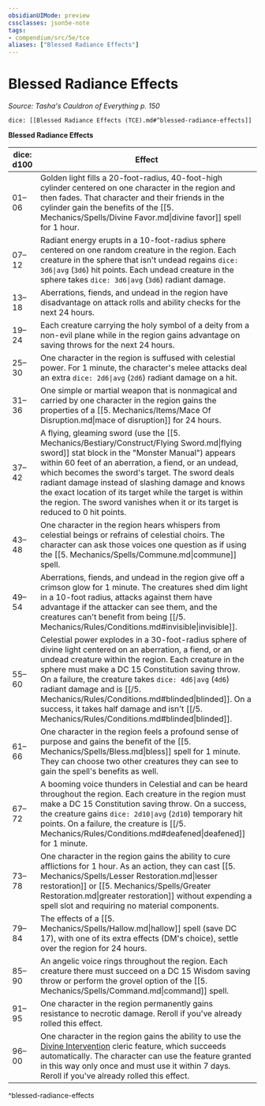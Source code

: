```yaml
---
obsidianUIMode: preview
cssclasses: json5e-note
tags:
- compendium/src/5e/tce
aliases: ["Blessed Radiance Effects"]
---
```

# Blessed Radiance Effects
*Source: Tasha's Cauldron of Everything p. 150* 

`dice: [[Blessed Radiance Effects (TCE).md#^blessed-radiance-effects]]`

**Blessed Radiance Effects**

| dice: d100 | Effect |
|------------|--------|
| 01–06 | Golden light fills a 20-foot-radius, 40-foot-high cylinder centered on one character in the region and then fades. That character and their friends in the cylinder gain the benefits of the [[5. Mechanics/Spells/Divine Favor.md\|divine favor]] spell for 1 hour. |
| 07–12 | Radiant energy erupts in a 10-foot-radius sphere centered on one random creature in the region. Each creature in the sphere that isn't undead regains `dice: 3d6\|avg` (`3d6`) hit points. Each undead creature in the sphere takes `dice: 3d6\|avg` (`3d6`) radiant damage. |
| 13–18 | Aberrations, fiends, and undead in the region have disadvantage on attack rolls and ability checks for the next 24 hours. |
| 19–24 | Each creature carrying the holy symbol of a deity from a non-evil plane while in the region gains advantage on saving throws for the next 24 hours. |
| 25–30 | One character in the region is suffused with celestial power. For 1 minute, the character's melee attacks deal an extra `dice: 2d6\|avg` (`2d6`) radiant damage on a hit. |
| 31–36 | One simple or martial weapon that is nonmagical and carried by one character in the region gains the properties of a [[5. Mechanics/Items/Mace Of Disruption.md\|mace of disruption]] for 24 hours. |
| 37–42 | A flying, gleaming sword (use the [[5. Mechanics/Bestiary/Construct/Flying Sword.md\|flying sword]] stat block in the "Monster Manual") appears within 60 feet of an aberration, a fiend, or an undead, which becomes the sword's target. The sword deals radiant damage instead of slashing damage and knows the exact location of its target while the target is within the region. The sword vanishes when it or its target is reduced to 0 hit points. |
| 43–48 | One character in the region hears whispers from celestial beings or refrains of celestial choirs. The character can ask those voices one question as if using the [[5. Mechanics/Spells/Commune.md\|commune]] spell. |
| 49–54 | Aberrations, fiends, and undead in the region give off a crimson glow for 1 minute. The creatures shed dim light in a 10-foot radius, attacks against them have advantage if the attacker can see them, and the creatures can't benefit from being [[/5. Mechanics/Rules/Conditions.md#invisible\|invisible]]. |
| 55–60 | Celestial power explodes in a 30-foot-radius sphere of divine light centered on an aberration, a fiend, or an undead creature within the region. Each creature in the sphere must make a DC 15 Constitution saving throw. On a failure, the creature takes `dice: 4d6\|avg` (`4d6`) radiant damage and is [[/5. Mechanics/Rules/Conditions.md#blinded\|blinded]]. On a success, it takes half damage and isn't [[/5. Mechanics/Rules/Conditions.md#blinded\|blinded]]. |
| 61–66 | One character in the region feels a profound sense of purpose and gains the benefit of the [[5. Mechanics/Spells/Bless.md\|bless]] spell for 1 minute. They can choose two other creatures they can see to gain the spell's benefits as well. |
| 67–72 | A booming voice thunders in Celestial and can be heard throughout the region. Each creature in the region must make a DC 15 Constitution saving throw. On a success, the creature gains `dice: 2d10\|avg` (`2d10`) temporary hit points. On a failure, the creature is [[/5. Mechanics/Rules/Conditions.md#deafened\|deafened]] for 1 minute. |
| 73–78 | One character in the region gains the ability to cure afflictions for 1 hour. As an action, they can cast [[5. Mechanics/Spells/Lesser Restoration.md\|lesser restoration]] or [[5. Mechanics/Spells/Greater Restoration.md\|greater restoration]] without expending a spell slot and requiring no material components. |
| 79–84 | The effects of a [[5. Mechanics/Spells/Hallow.md\|hallow]] spell (save DC 17), with one of its extra effects (DM's choice), settle over the region for 24 hours. |
| 85–90 | An angelic voice rings throughout the region. Each creature there must succeed on a DC 15 Wisdom saving throw or perform the grovel option of the [[5. Mechanics/Spells/Command.md\|command]] spell. |
| 91–95 | One character in the region permanently gains resistance to necrotic damage. Reroll if you've already rolled this effect. |
| 96–00 | One character in the region gains the ability to use the [Divine Intervention](compendium/classes/cleric.md#Divine%20Intervention%20(Level%2010)) cleric feature, which succeeds automatically. The character can use the feature granted in this way only once and must use it within 7 days. Reroll if you've already rolled this effect. |
^blessed-radiance-effects